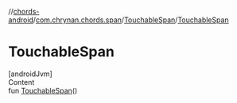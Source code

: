 //[chords-android](../../../index.md)/[com.chrynan.chords.span](../index.md)/[TouchableSpan](index.md)/[TouchableSpan](-touchable-span.md)



# TouchableSpan  
[androidJvm]  
Content  
fun [TouchableSpan](-touchable-span.md)()  



